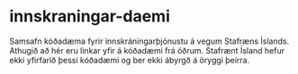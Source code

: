 # innskraningar-daemi
Samsafn kóðadæma fyrir innskráningarþjónustu á vegum Stafræns Íslands.
Athugið að hér eru linkar yfir á kóðadæmi frá öðrum. Stafrænt Ísland hefur ekki yfirfarið þessi kóðadæmi og ber ekki ábyrgð á öryggi þeirra.
